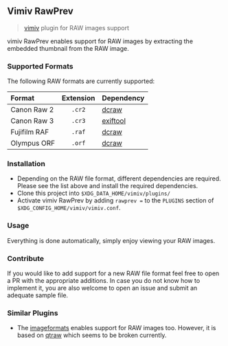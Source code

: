 ## Vimiv RawPrev
> [vimiv](https://github.com/karlch/vimiv-qt) plugin for RAW images support

vimiv RawPrev enables support for RAW images by extracting the embedded thumbnail from the RAW image.

### Supported Formats
The following RAW formats are currently supported:

| **Format**   | **Extension** | **Dependency**                           |
| :---         | :---:         | :---                                     |
| Canon Raw 2  | `.cr2`        | [dcraw](https://www.dechifro.org/dcraw/) |
| Canon Raw 3  | `.cr3`        | [exiftool](https://exiftool.org/)        |
| Fujifilm RAF | `.raf`        | [dcraw](https://www.dechifro.org/dcraw/) |
| Olympus ORF  | `.orf`        | [dcraw](https://www.dechifro.org/dcraw/) |

### Installation
- Depending on the RAW file format, different dependencies are required. Please see the list above and install the required dependencies.
- Clone this project into `$XDG_DATA_HOME/vimiv/plugins/`
- Activate vimiv RawPrev by adding `rawprev =` to the `PLUGINS` section of `$XDG_CONFIG_HOME/vimiv/vimiv.conf`.

### Usage
Everything is done automatically, simply enjoy viewing your RAW images.

### Contribute
If you would like to add support for a new RAW file format feel free to open a PR with the appropriate additions. In case you do not know how to implement it, you are also welcome to open an issue and submit an adequate sample file.

### Similar Plugins
- The [imageformats](https://karlch.github.io/vimiv-qt/documentation/configuration/plugins.html#imageformats) enables support for RAW images too. However, it is based on [qtraw](https://gitlab.com/mardy/qtraw) which seems to be broken currently.
